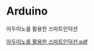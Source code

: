 # Arduino
아두이노를 활용한 스마트인덕션

[아두이노를 활용한 스마트인덕션.pdf](https://github.com/jsm1212/Arduino/files/8358801/default.pdf)
